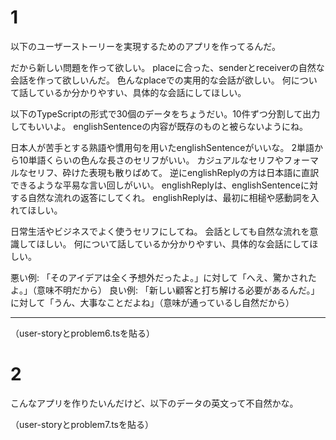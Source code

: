 # 1

以下のユーザーストーリーを実現するためのアプリを作ってるんだ。

だから新しい問題を作って欲しい。
placeに合った、senderとreceiverの自然な会話を作って欲しいんだ。
色んなplaceでの実用的な会話が欲しい。
何について話しているか分かりやすい、具体的な会話にしてほしい。

以下のTypeScriptの形式で30個のデータをちょうだい。10件ずつ分割して出力してもいいよ。
englishSentenceの内容が既存のものと被らないようにね。

日本人が苦手とする熟語や慣用句を用いたenglishSentenceがいいな。
2単語から10単語くらいの色んな長さのセリフがいい。
カジュアルなセリフやフォーマルなセリフ、砕けた表現も散りばめて。
逆にenglishReplyの方は日本語に直訳できるような平易な言い回しがいい。
englishReplyは、englishSentenceに対する自然な流れの返答にしてくれ。
englishReplyは、最初に相槌や感動詞を入れてほしい。

日常生活やビジネスでよく使うセリフにしてね。
会話としても自然な流れを意識してほしい。
何について話しているか分かりやすい、具体的な会話にしてほしい。

悪い例: 「そのアイデアは全く予想外だったよ。」に対して「へえ、驚かされたよ。」（意味不明だから）
良い例: 「新しい顧客と打ち解ける必要があるんだ。」に対して「うん、大事なことだよね」（意味が通っているし自然だから）

---

（user-storyとproblem6.tsを貼る）

# 2

こんなアプリを作りたいんだけど、以下のデータの英文って不自然かな。

（user-storyとproblem7.tsを貼る）
